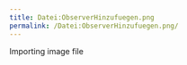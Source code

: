 ```yaml
---
title: Datei:ObserverHinzufuegen.png
permalink: /Datei:ObserverHinzufuegen.png/
---
```


Importing image file